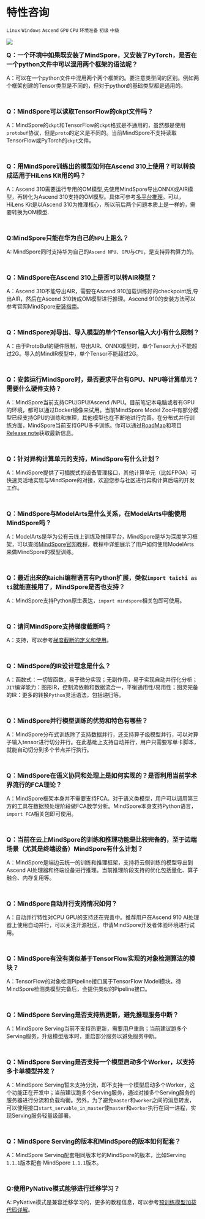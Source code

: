 ﻿# 特性咨询

`Linux` `Windows` `Ascend` `GPU` `CPU` `环境准备` `初级` `中级`

<a href="https://gitee.com/mindspore/docs/blob/r1.3/docs/mindspore/faq/source_zh_cn/feature_advice.md" target="_blank"><img src="https://gitee.com/mindspore/docs/raw/r1.3/resource/_static/logo_source.png"></a>

<font size=3>**Q：一个环境中如果既安装了MindSpore，又安装了PyTorch，是否在一个python文件中可以混用两个框架的语法呢？**</font>

A：可以在一个python文件中混用两个两个框架的。要注意类型间的区别。例如两个框架创建的Tensor类型是不同的，但对于python的基础类型都是通用的。

<br/>

<font size=3>**Q：MindSpore可以读取TensorFlow的ckpt文件吗？**</font>

A：MindSpore的`ckpt`和TensorFlow的`ckpt`格式是不通用的，虽然都是使用`protobuf`协议，但是`proto`的定义是不同的。当前MindSpore不支持读取TensorFlow或PyTorch的`ckpt`文件。

<br/>

<font size=3>**Q：用MindSpore训练出的模型如何在Ascend 310上使用？可以转换成适用于HiLens Kit用的吗？**</font>

A：Ascend 310需要运行专用的OM模型,先使用MindSpore导出ONNX或AIR模型，再转化为Ascend 310支持的OM模型。具体可参考[多平台推理](https://www.mindspore.cn/docs/programming_guide/zh-CN/r1.3/multi_platform_inference_ascend_310.html)。可以，HiLens Kit是以Ascend 310为推理核心，所以前后两个问题本质上是一样的，需要转换为OM模型.

<br/>

<font size=3>**Q:MindSpore只能在华为自己的`NPU`上跑么？**</font>

A: MindSpore同时支持华为自己的`Ascend NPU`、`GPU`与`CPU`，是支持异构算力的。

<br/>

<font size=3>**Q：MindSpore在Ascend 310上是否可以转AIR模型？**</font>

A：Ascend 310不能导出AIR，需要在Ascend 910加载训练好的checkpoint后,导出AIR，然后在Ascend 310转成OM模型进行推理。Ascend 910的安装方法可以参考官网MindSpore[安装指南](https://www.mindspore.cn/install)。

<br/>

<font size=3>**Q：MindSpore对导出、导入模型的单个Tensor输入大小有什么限制？**</font>

A：由于ProtoBuf的硬件限制，导出AIR、ONNX模型时，单个Tensor大小不能超过2G。导入的MindIR模型中，单个Tensor不能超过2G。

<br/>

<font size=3>**Q：安装运行MindSpore时，是否要求平台有GPU、NPU等计算单元？需要什么硬件支持？**</font>

A：MindSpore当前支持CPU/GPU/Ascend /NPU。目前笔记本电脑或者有GPU的环境，都可以通过Docker镜像来试用。当前MindSpore Model Zoo中有部分模型已经支持GPU的训练和推理，其他模型也在不断地进行完善。在分布式并行训练方面，MindSpore当前支持GPU多卡训练。你可以通过[RoadMap](https://www.mindspore.cn/docs/note/zh-CN/r1.3/roadmap.html)和项目[Release note](https://gitee.com/mindspore/mindspore/blob/r1.3/RELEASE.md#)获取最新信息。

<br/>

<font size=3>**Q：针对异构计算单元的支持，MindSpore有什么计划？**</font>

A：MindSpore提供了可插拔式的设备管理接口，其他计算单元（比如FPGA）可快速灵活地实现与MindSpore的对接，欢迎您参与社区进行异构计算后端的开发工作。

<br/>

<font size=3>**Q：MindSpore与ModelArts是什么关系，在ModelArts中能使用MindSpore吗？**</font>

A：ModelArts是华为公有云线上训练及推理平台，MindSpore是华为深度学习框架，可以查阅[MindSpore官网教程](https://www.mindspore.cn/docs/programming_guide/zh-CN/r1.3/use_on_the_cloud.html)，教程中详细展示了用户如何使用ModelArts来做MindSpore的模型训练。

<br/>

<font size=3>**Q：最近出来的taichi编程语言有Python扩展，类似`import taichi as ti`就能直接用了，MindSpore是否也支持？**</font>

A：MindSpore支持Python原生表达，`import mindspore`相关包即可使用。

<br/>

<font size=3>**Q：请问MindSpore支持梯度截断吗？**</font>

A：支持，可以参考[梯度截断的定义和使用](https://gitee.com/mindspore/mindspore/blob/r1.3/model_zoo/official/nlp/transformer/src/transformer_for_train.py#L35)。

<br/>

<font size=3>**Q：MindSpore的IR设计理念是什么？**</font>

A：函数式：一切皆函数，易于微分实现；无副作用，易于实现自动并行化分析；`JIT`编译能力：图形IR，控制流依赖和数据流合一，平衡通用性/易用性；图灵完备的IR：更多的转换`Python`灵活语法，包括递归等。

<br/>

<font size=3>**Q：MindSpore并行模型训练的优势和特色有哪些？**</font>

A：MindSpore分布式训练除了支持数据并行，还支持算子级模型并行，可以对算子输入tensor进行切分并行。在此基础上支持自动并行，用户只需要写单卡脚本，就能自动切分到多个节点并行执行。

<br/>

<font size=3>**Q：MindSpore在语义协同和处理上是如何实现的？是否利用当前学术界流行的FCA理论？**</font>

A：MindSpore框架本身并不需要支持FCA。对于语义类模型，用户可以调用第三方的工具在数据预处理阶段做FCA数学分析。MindSpore本身支持Python语言，`import FCA`相关包即可使用。

<br/>

<font size=3>**Q：当前在云上MindSpore的训练和推理功能是比较完备的，至于边端场景（尤其是终端设备）MindSpore有什么计划？**</font>

A：MindSpore是端边云统一的训练和推理框架，支持将云侧训练的模型导出到Ascend AI处理器和终端设备进行推理。当前推理阶段支持的优化包括量化、算子融合、内存复用等。

<br/>

<font size=3>**Q：MindSpore自动并行支持情况如何？**</font>

A：自动并行特性对CPU GPU的支持还在完善中。推荐用户在Ascend 910 AI处理器上使用自动并行，可以关注开源社区，申请MindSpore开发者体验环境进行试用。

<br/>

<font size=3>**Q：MindSpore有没有类似基于TensorFlow实现的对象检测算法的模块？**</font>

A：TensorFlow的对象检测Pipeline接口属于TensorFlow Model模块。待MindSpore检测类模型完备后，会提供类似的Pipeline接口。

<br/>

<font size=3>**Q：MindSpore Serving是否支持热更新，避免推理服务中断？**</font>

A：MindSpore Serving当前不支持热更新，需要用户重启；当前建议跑多个Serving服务，升级模型版本时，重启部分服务以避免服务中断。

<br/>

<font size=3>**Q：MindSpore Serving是否支持一个模型启动多个Worker，以支持多卡单模型并发？**</font>

A：MindSpore Serving暂未支持分流，即不支持一个模型启动多个Worker，这个功能正在开发中；当前建议跑多个Serving服务，通过对接多个Serving服务的服务器进行分流和负载均衡。另外，为了避免`master`和`worker`之间的消息转发，可以使用接口`start_servable_in_master`使`master`和`worker`执行在同一进程，实现Serving服务轻量级部署。

<br/>

<font size=3>**Q：MindSpore Serving的版本和MindSpore的版本如何配套？**</font>

A：MindSpore Serving配套相同版本号的MindSpore的版本，比如Serving `1.1.1`版本配套 MindSpore `1.1.1`版本。

<br/>

<font size=3>**Q:使用PyNative模式能够进行迁移学习？**</font>

A: PyNative模式是兼容迁移学习的，更多的教程信息，可以参考[预训练模型加载代码详解](https://www.mindspore.cn/docs/programming_guide/zh-CN/r1.3/cv_mobilenetv2_fine_tune.html#id7)。
